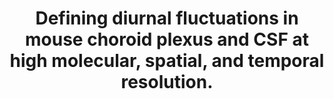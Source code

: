 ---
authors: Fame RM, Kalugin PN, Petrova B, Xu H, Soden PA, Shipley FB, Dani N, Grant
  B, Pragana A, Head JP, Gupta S, Shannon ML, Chifamba FF, Hawks-Mayer H, Vernon A,
  Gao F, Zhang Y, Holtzman MJ, Heiman M, Andermann ML, Kanarek N, Lipton JO, Lehtinen
  MK
carousel: false
dccs:
- Metabolomics
doi: 10.1038/s41467-023-39326-3
featured: false
issue: '1'
journal: Nature communications
keywords: '["Male", "Blood-Brain Barrier", "Biological Transport", "Mice", "Prealbumin",
  "Thyroid Hormones", "Choroid Plexus", "Brain", "Animals"]'
landmark: false
layout: '@/layouts/Publication.astro'
page: '3720'
pmcid: PMC10287727
pmid: 37349305
title: Defining diurnal fluctuations in mouse choroid plexus and CSF at high molecular,
  spatial, and temporal resolution.
volume: '14'
year: 2023
---